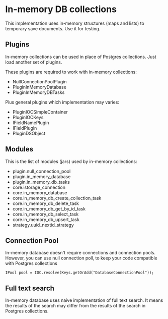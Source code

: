 # In-memory DB collections

This implementation uses in-memory structures (maps and lists) to temporary save documents.
Use it for testing.

## Plugins

In-memory collections can be used in place of Postgres collections. Just load another set of plugins.

These plugins are required to work with in-memory collections:

* NullConnectionPoolPlugin
* PluginInMemoryDatabase
* PluginInMemoryDBTasks

Plus general plugins which implementation may varies:

* PluginIOCSimpleContainer
* PluginIOCKeys
* IFieldNamePlugin
* IFieldPlugin
* PluginDSObject

## Modules

This is the list of modules (jars) used by in-memory collections:

* plugin.null_connection_pool
* plugin.in_memory_database
* plugin.in_memory_db_tasks
* core.istorage_connection
* core.in_memory_database
* core.in_memory_db_create_collection_task
* core.in_memory_db_delete_task
* core.in_memory_db_get_by_id_task
* core.in_memory_db_select_task
* core.in_memory_db_upsert_task
* strategy.uuid_nextid_strategy

## Connection Pool

In-memory database doesn't require connections and connection pools.
However, you can use null connection poll, to keep your code compatible with Postgres collections

    IPool pool = IOC.resolve(Keys.getOrAdd("DatabaseConnectionPool"));
    
## Full text search

In-memory database uses naive implementation of full text search.
It means the results of the search may differ from the results of the search in Postgres collections.
